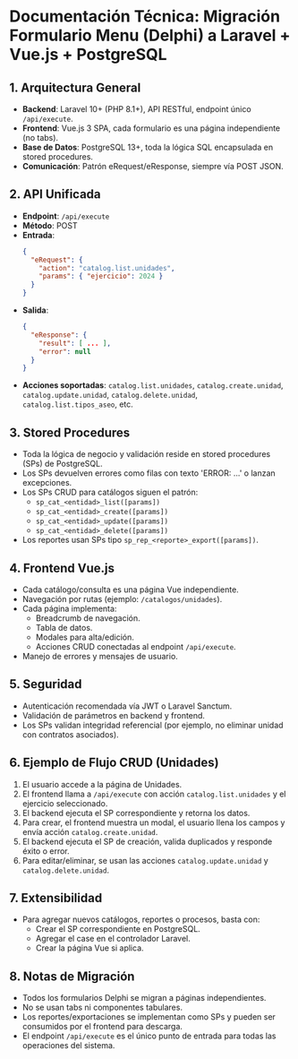 # Documentación Técnica: Migración Formulario Menu (Delphi) a Laravel + Vue.js + PostgreSQL

## 1. Arquitectura General
- **Backend**: Laravel 10+ (PHP 8.1+), API RESTful, endpoint único `/api/execute`.
- **Frontend**: Vue.js 3 SPA, cada formulario es una página independiente (no tabs).
- **Base de Datos**: PostgreSQL 13+, toda la lógica SQL encapsulada en stored procedures.
- **Comunicación**: Patrón eRequest/eResponse, siempre vía POST JSON.

## 2. API Unificada
- **Endpoint**: `/api/execute`
- **Método**: POST
- **Entrada**:
  ```json
  {
    "eRequest": {
      "action": "catalog.list.unidades",
      "params": { "ejercicio": 2024 }
    }
  }
  ```
- **Salida**:
  ```json
  {
    "eResponse": {
      "result": [ ... ],
      "error": null
    }
  }
  ```
- **Acciones soportadas**: `catalog.list.unidades`, `catalog.create.unidad`, `catalog.update.unidad`, `catalog.delete.unidad`, `catalog.list.tipos_aseo`, etc.

## 3. Stored Procedures
- Toda la lógica de negocio y validación reside en stored procedures (SPs) de PostgreSQL.
- Los SPs devuelven errores como filas con texto 'ERROR: ...' o lanzan excepciones.
- Los SPs CRUD para catálogos siguen el patrón:
  - `sp_cat_<entidad>_list([params])`
  - `sp_cat_<entidad>_create([params])`
  - `sp_cat_<entidad>_update([params])`
  - `sp_cat_<entidad>_delete([params])`
- Los reportes usan SPs tipo `sp_rep_<reporte>_export([params])`.

## 4. Frontend Vue.js
- Cada catálogo/consulta es una página Vue independiente.
- Navegación por rutas (ejemplo: `/catalogos/unidades`).
- Cada página implementa:
  - Breadcrumb de navegación.
  - Tabla de datos.
  - Modales para alta/edición.
  - Acciones CRUD conectadas al endpoint `/api/execute`.
- Manejo de errores y mensajes de usuario.

## 5. Seguridad
- Autenticación recomendada vía JWT o Laravel Sanctum.
- Validación de parámetros en backend y frontend.
- Los SPs validan integridad referencial (por ejemplo, no eliminar unidad con contratos asociados).

## 6. Ejemplo de Flujo CRUD (Unidades)
1. El usuario accede a la página de Unidades.
2. El frontend llama a `/api/execute` con acción `catalog.list.unidades` y el ejercicio seleccionado.
3. El backend ejecuta el SP correspondiente y retorna los datos.
4. Para crear, el frontend muestra un modal, el usuario llena los campos y envía acción `catalog.create.unidad`.
5. El backend ejecuta el SP de creación, valida duplicados y responde éxito o error.
6. Para editar/eliminar, se usan las acciones `catalog.update.unidad` y `catalog.delete.unidad`.

## 7. Extensibilidad
- Para agregar nuevos catálogos, reportes o procesos, basta con:
  - Crear el SP correspondiente en PostgreSQL.
  - Agregar el case en el controlador Laravel.
  - Crear la página Vue si aplica.

## 8. Notas de Migración
- Todos los formularios Delphi se migran a páginas independientes.
- No se usan tabs ni componentes tabulares.
- Los reportes/exportaciones se implementan como SPs y pueden ser consumidos por el frontend para descarga.
- El endpoint `/api/execute` es el único punto de entrada para todas las operaciones del sistema.
